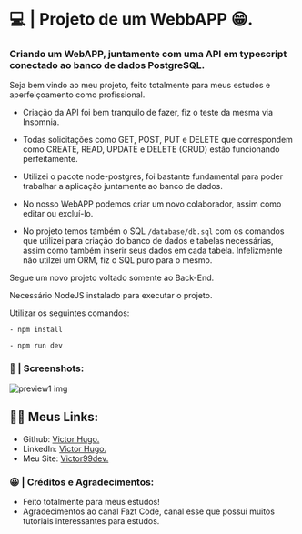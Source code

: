 # 💻 | Projeto de um WebbAPP 😁.

### Criando um WebAPP, juntamente com uma API em typescript conectado ao banco de dados PostgreSQL.

Seja bem vindo ao meu projeto, feito totalmente para meus estudos e aperfeiçoamento como profissional.

- Criação da API foi bem tranquilo de fazer, fiz o teste da mesma via Insomnia.

- Todas solicitações como GET, POST, PUT e DELETE que correspondem como CREATE, READ, UPDATE e DELETE (CRUD) estão funcionando perfeitamente.

- Utilizei o pacote node-postgres, foi bastante fundamental para poder trabalhar a aplicação juntamente ao banco de dados.

- No nosso WebAPP podemos criar um novo colaborador, assim como editar ou excluí-lo.

- No projeto temos também o SQL `/database/db.sql` com os comandos que utilizei para criação do banco de dados e tabelas necessárias, assim como também inserir seus dados em cada tabela. Infelizmente não utilzei um ORM, fiz o SQL puro para o mesmo.

Segue um novo projeto voltado somente ao Back-End.

Necessário NodeJS instalado para executar o projeto.

Utilizar os seguintes comandos:

```
- npm install

- npm run dev
```

### 📸 | Screenshots:

![preview1 img](/preview.png)

## 👩‍💻 Meus Links:

- Github: [Victor Hugo.](https://github.com/torugo99)
- LinkedIn: [Victor Hugo.](https://www.linkedin.com/in/victor-hugo99/)
- Meu Site: [Victor99dev.](http://victor99dev.site/)

### 😀 | Créditos e Agradecimentos:

- Feito totalmente para meus estudos!
- Agradecimentos ao canal Fazt Code, canal esse que possui muitos tutoriais interessantes para estudos.
